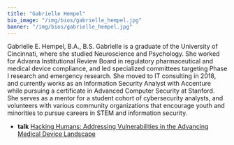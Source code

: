```yaml
---
title: "Gabrielle Hempel"
bio_image: "/img/bios/gabrielle_hempel.jpg"
banner: "/img/bios/gabrielle_hempel.jpg"
---
```


Gabrielle E. Hempel, B.A., B.S.
Gabrielle is a graduate of the University of Cincinnati, where she studied Neuroscience and Psychology. She worked for Advarra Institutional Review Board in regulatory pharmaceutical and medical device compliance, and led specialized committees targeting Phase I research and emergency research. She moved to IT consulting in 2018, and currently works as an Information Security Analyst with Accenture while pursuing a certificate in Advanced Computer Security at Stanford. She serves as a mentor for a student cohort of cybersecurity analysts, and volunteers with various community organizations that encourage youth and minorities to pursue careers in STEM and information security.

* **talk** [Hacking Humans: Addressing Vulnerabilities in the Advancing Medical Device Landscape](/talks/hacking_humans_addressing_vulnerabilities_in_the_advancing_medical_device_landscape)
